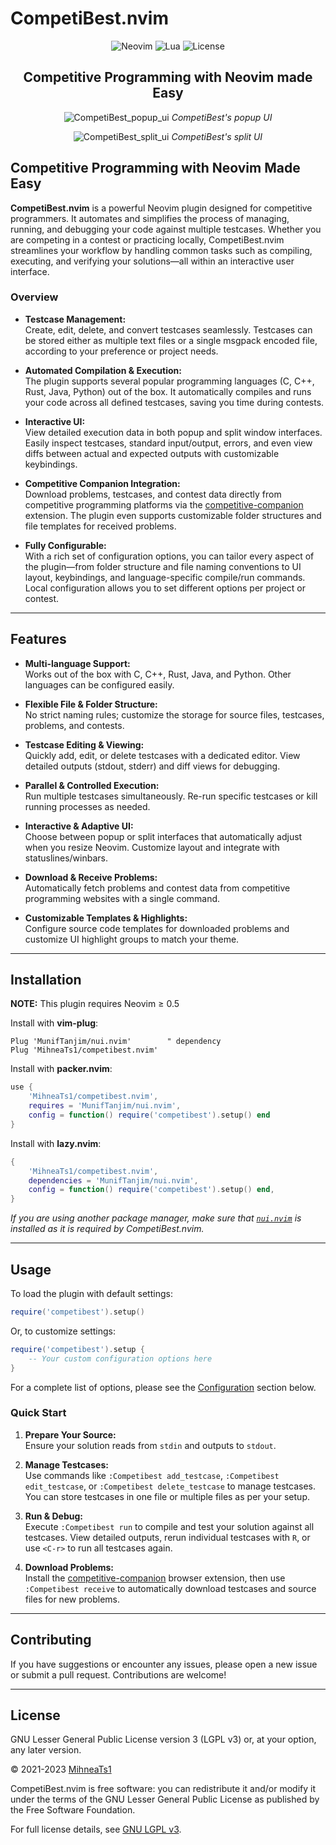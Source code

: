 # CompetiBest.nvim

<div align="center">

![Neovim](https://img.shields.io/badge/NeoVim-0.5+-%2357A143.svg?&style=for-the-badge&logo=neovim)
![Lua](https://img.shields.io/badge/Lua-%232C2D72.svg?style=for-the-badge&logo=lua)
![License](https://img.shields.io/github/license/MihneaTs1/competitest.nvim?style=for-the-badge&logo=gnu)

## Competitive Programming with Neovim made Easy

<!-- ![competibest_old](https://user-images.githubusercontent.com/88047141/147982101-2576e960-372c-4dec-b65e-97191c23a57d.png) -->
![CompetiBest_popup_ui](https://user-images.githubusercontent.com/88047141/149839002-280069e5-0c71-4aec-8e39-4443a1c44f5c.png)
*CompetiBest's popup UI*

![CompetiBest_split_ui](https://user-images.githubusercontent.com/88047141/183751179-e07e2a4d-e2eb-468b-ba34-bb737cba4557.png)
*CompetiBest's split UI*

</div>

## Competitive Programming with Neovim Made Easy

**CompetiBest.nvim** is a powerful Neovim plugin designed for competitive programmers. It automates and simplifies the process of managing, running, and debugging your code against multiple testcases. Whether you are competing in a contest or practicing locally, CompetiBest.nvim streamlines your workflow by handling common tasks such as compiling, executing, and verifying your solutions—all within an interactive user interface.

### Overview

- **Testcase Management:**  
  Create, edit, delete, and convert testcases seamlessly. Testcases can be stored either as multiple text files or a single msgpack encoded file, according to your preference or project needs.

- **Automated Compilation & Execution:**  
  The plugin supports several popular programming languages (C, C++, Rust, Java, Python) out of the box. It automatically compiles and runs your code across all defined testcases, saving you time during contests.

- **Interactive UI:**  
  View detailed execution data in both popup and split window interfaces. Easily inspect testcases, standard input/output, errors, and even view diffs between actual and expected outputs with customizable keybindings.

- **Competitive Companion Integration:**  
  Download problems, testcases, and contest data directly from competitive programming platforms via the [competitive-companion](https://github.com/jmerle/competitive-companion) extension. The plugin even supports customizable folder structures and file templates for received problems.

- **Fully Configurable:**  
  With a rich set of configuration options, you can tailor every aspect of the plugin—from folder structure and file naming conventions to UI layout, keybindings, and language-specific compile/run commands. Local configuration allows you to set different options per project or contest.

---

## Features

- **Multi-language Support:**  
  Works out of the box with C, C++, Rust, Java, and Python. Other languages can be configured easily.

- **Flexible File & Folder Structure:**  
  No strict naming rules; customize the storage for source files, testcases, problems, and contests.

- **Testcase Editing & Viewing:**  
  Quickly add, edit, or delete testcases with a dedicated editor. View detailed outputs (stdout, stderr) and diff views for debugging.

- **Parallel & Controlled Execution:**  
  Run multiple testcases simultaneously. Re-run specific testcases or kill running processes as needed.

- **Interactive & Adaptive UI:**  
  Choose between popup or split interfaces that automatically adjust when you resize Neovim. Customize layout and integrate with statuslines/winbars.

- **Download & Receive Problems:**  
  Automatically fetch problems and contest data from competitive programming websites with a single command.

- **Customizable Templates & Highlights:**  
  Configure source code templates for downloaded problems and customize UI highlight groups to match your theme.

---

## Installation

**NOTE:** This plugin requires Neovim ≥ 0.5

Install with **vim-plug**:
```vim
Plug 'MunifTanjim/nui.nvim'        " dependency
Plug 'MihneaTs1/competibest.nvim'
```

Install with **packer.nvim**:
```lua
use {
	'MihneaTs1/competibest.nvim',
	requires = 'MunifTanjim/nui.nvim',
	config = function() require('competibest').setup() end
}
```

Install with **lazy.nvim**:
```lua
{
	'MihneaTs1/competibest.nvim',
	dependencies = 'MunifTanjim/nui.nvim',
	config = function() require('competibest').setup() end,
}
```

*If you are using another package manager, make sure that [`nui.nvim`](https://github.com/MunifTanjim/nui.nvim) is installed as it is required by CompetiBest.nvim.*

---

## Usage

To load the plugin with default settings:
```lua
require('competibest').setup()
```
Or, to customize settings:
```lua
require('competibest').setup {
	-- Your custom configuration options here
}
```
For a complete list of options, please see the [Configuration](#configuration) section below.

### Quick Start

1. **Prepare Your Source:**  
   Ensure your solution reads from `stdin` and outputs to `stdout`.

2. **Manage Testcases:**  
   Use commands like `:Competibest add_testcase`, `:Competibest edit_testcase`, or `:Competibest delete_testcase` to manage testcases. You can store testcases in one file or multiple files as per your setup.

3. **Run & Debug:**  
   Execute `:Competibest run` to compile and test your solution against all testcases. View detailed outputs, rerun individual testcases with `R`, or use `<C-r>` to run all testcases again.

4. **Download Problems:**  
   Install the [competitive-companion](https://github.com/jmerle/competitive-companion) browser extension, then use `:Competibest receive` to automatically download testcases and source files for new problems.

---

## Contributing

If you have suggestions or encounter any issues, please open a new issue or submit a pull request. Contributions are welcome!

---

## License

GNU Lesser General Public License version 3 (LGPL v3) or, at your option, any later version.

© 2021-2023 [MihneaTs1](https://github.com/MihneaTs1)

CompetiBest.nvim is free software: you can redistribute it and/or modify it under the terms of the GNU Lesser General Public License as published by the Free Software Foundation.

For full license details, see [GNU LGPL v3](https://www.gnu.org/licenses/).
